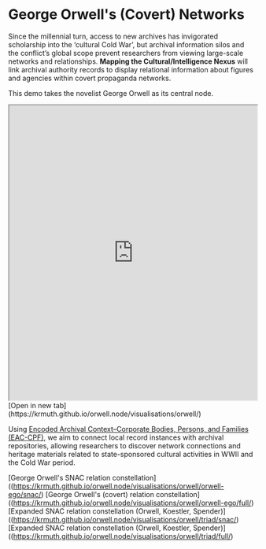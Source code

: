 # George Orwell's (Covert) Networks

Since the millennial turn, access to new archives has invigorated scholarship into the ‘cultural Cold War’, but archival information silos and the conflict’s global scope prevent researchers from viewing large-scale networks and relationships. **Mapping the Cultural/Intelligence Nexus** will link archival authority records to display relational information about figures and agencies within covert propaganda networks. 

This demo takes the novelist George Orwell as its central node. 

<iframe width="100%" height="600" src="https://krmuth.github.io/orwell.node/visualisations/orwell/"></iframe>[Open in new tab](https://krmuth.github.io/orwell.node/visualisations/orwell/)

Using [Encoded Archival Context–Corporate Bodies, Persons, and Families (EAC-CPF)](https://eac.staatsbibliothek-berlin.de/), we aim to connect local record instances with archival repositories, allowing researchers to discover network connections and heritage materials related to state-sponsored cultural activities in WWII and the Cold War period. 

[George Orwell's SNAC relation constellation]((https://krmuth.github.io/orwell.node/visualisations/orwell/orwell-ego/snac/)
[George Orwell's (covert) relation constellation]((https://krmuth.github.io/orwell.node/visualisations/orwell/orwell-ego/full/)
[Expanded SNAC relation constellation (Orwell, Koestler, Spender)]((https://krmuth.github.io/orwell.node/visualisations/orwell/triad/snac/)
[Expanded SNAC relation constellation (Orwell, Koestler, Spender)]((https://krmuth.github.io/orwell.node/visualisations/orwell/triad/full/)
